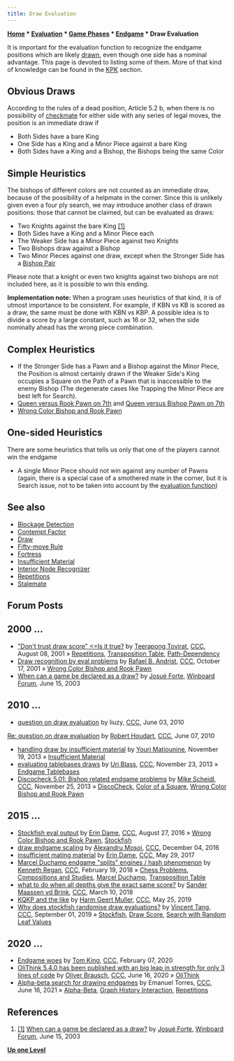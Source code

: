 ```yaml
---
title: Draw Evaluation
---
```

**[Home](Home "Home") * [Evaluation](Evaluation "Evaluation") * [Game Phases](Game_Phases "Game Phases") * [Endgame](Endgame "Endgame") * Draw Evaluation**

It is important for the evaluation function to recognize the endgame positions which are likely [drawn](Draw "Draw"), even though one side has a nominal advantage. This page is devoted to listing some of them. More of that kind of knowledge can be found in the [KPK](KPK "KPK") section.

## Obvious Draws

According to the rules of a dead position, Article 5.2 b, when there is no possibility of [checkmate](Checkmate "Checkmate") for either side with any series of legal moves, the position is an immediate draw if

- Both Sides have a bare King
- One Side has a King and a Minor Piece against a bare King
- Both Sides have a King and a Bishop, the Bishops being the same Color

## Simple Heuristics

The bishops of different colors are not counted as an immediate draw, because of the possibility of a helpmate in the corner. Since this is unlikely given even a four ply search, we may introduce another class of drawn positions: those that cannot be claimed, but can be evaluated as draws:

- Two Knights against the bare King <a id="cite-note-1" href="#cite-ref-1">[1]</a>
- Both Sides have a King and a Minor Piece each
- The Weaker Side has a Minor Piece against two Knights
- Two Bishops draw against a Bishop
- Two Minor Pieces against one draw, except when the Stronger Side has a [Bishop Pair](Bishop_Pair "Bishop Pair")

Please note that a knight or even two knights against two bishops are not included here, as it is possible to win this ending.

**Implementation note:** When a program uses heuristics of that kind, it is of utmost importance to be consistent. For example, if KBN vs KB is scored as a draw, the same must be done with KBN vs KBP. A possible idea is to divide a score by a large constant, such as 16 or 32, when the side nominally ahead has the wrong piece combination.

## Complex Heuristics

- If the Stronger Side has a Pawn and a Bishop against the Minor Piece, the Position is almost certainly drawn if the Weaker Side's King occupies a Square on the Path of a Pawn that is inaccessible to the enemy Bishop (The degenerate cases like Trapping the Minor Piece are best left for Search).
- [Queen versus Rook Pawn on 7th](Queen_versus_Pawn#RookPawn7 "Queen versus Pawn") and [Queen versus Bishop Pawn on 7th](Queen_versus_Pawn#BishopPawn7 "Queen versus Pawn")
- [Wrong Color Bishop and Rook Pawn](Wrong_Color_Bishop_and_Rook_Pawn "Wrong Color Bishop and Rook Pawn")

## One-sided Heuristics

There are some heuristics that tells us only that one of the players cannot win the endgame

- A single Minor Piece should not win against any number of Pawns (again, there is a special case of a smothered mate in the corner, but it is Search issue, not to be taken into account by the [evaluation function](Evaluation_Function "Evaluation Function"))

## See also

- [Blockage Detection](Blockage_Detection "Blockage Detection")
- [Contempt Factor](Contempt_Factor "Contempt Factor")
- [Draw](Draw "Draw")
- [Fifty-move Rule](Fifty-move_Rule "Fifty-move Rule")
- [Fortress](Fortress "Fortress")
- [Insufficient Material](Material#InsufficientMaterial "Material")
- [Interior Node Recognizer](Interior_Node_Recognizer "Interior Node Recognizer")
- [Repetitions](Repetitions "Repetitions")
- [Stalemate](Stalemate "Stalemate")

## Forum Posts

## 2000 ...

- ["Don't trust draw score" \<=Is it true?](https://www.stmintz.com/ccc/index.php?id=182927) by [Teerapong Tovirat](Teerapong_Tovirat "Teerapong Tovirat"), [CCC](CCC "CCC"), August 08, 2001 » [Repetitions](Repetitions "Repetitions"), [Transposition Table](Transposition_Table "Transposition Table"), [Path-Dependency](Path-Dependency "Path-Dependency")
- [Draw recognition by eval problems](https://www.stmintz.com/ccc/index.php?id=193257) by [Rafael B. Andrist](Rafael_B._Andrist "Rafael B. Andrist"), [CCC](CCC "CCC"), October 17, 2001 » [Wrong Color Bishop and Rook Pawn](Wrong_Color_Bishop_and_Rook_Pawn "Wrong Color Bishop and Rook Pawn")
- [When can a game be declared as a draw?](http://www.open-aurec.com/wbforum/viewtopic.php?f=18&t=42991) by [Josué Forte](Josu%C3%A9_Forte "Josué Forte"), [Winboard Forum](Computer_Chess_Forums "Computer Chess Forums"), June 15, 2003

## 2010 ...

- [question on draw evaluation](http://www.talkchess.com/forum/viewtopic.php?t=34673) by liuzy, [CCC](CCC "CCC"), June 03, 2010

[Re: question on draw evaluation](http://www.talkchess.com/forum/viewtopic.php?t=34673&start=8) by [Robert Houdart](Robert_Houdart "Robert Houdart"), [CCC](CCC "CCC"), June 07, 2010

- [handling draw by insufficient material](http://www.talkchess.com/forum/viewtopic.php?t=50150) by [Youri Matiounine](Youri_Matiounine "Youri Matiounine"), November 19, 2013 » [Insufficient Material](Material#InsufficientMaterial "Material")
- [evaluating tablebases draws](http://www.talkchess.com/forum/viewtopic.php?t=50194) by [Uri Blass](Uri_Blass "Uri Blass"), [CCC](CCC "CCC"), November 23, 2013 » [Endgame Tablebases](Endgame_Tablebases "Endgame Tablebases")
- [Discocheck 5.01: Bishop related endgame problems](http://www.talkchess.com/forum/viewtopic.php?t=50223) by [Mike Scheidl](index.php?title=Michael_Scheidl&action=edit&redlink=1 "Michael Scheidl (page does not exist)"), [CCC](CCC "CCC"), November 25, 2013 » [DiscoCheck](DiscoCheck "DiscoCheck"), [Color of a Square](Color_of_a_Square "Color of a Square"), [Wrong Color Bishop and Rook Pawn](Wrong_Color_Bishop_and_Rook_Pawn "Wrong Color Bishop and Rook Pawn")

## 2015 ...

- [Stockfish eval output](http://www.talkchess.com/forum/viewtopic.php?t=61250) by [Erin Dame](Erin_Dame "Erin Dame"), [CCC](CCC "CCC"), August 27, 2016 » [Wrong Color Bishop and Rook Pawn](Wrong_Color_Bishop_and_Rook_Pawn "Wrong Color Bishop and Rook Pawn"), [Stockfish](Stockfish "Stockfish")
- [draw endgame scaling](http://www.talkchess.com/forum/viewtopic.php?t=62380) by [Alexandru Mosoi](Alexandru_Mosoi "Alexandru Mosoi"), [CCC](CCC "CCC"), December 04, 2016
- [insufficient mating material](http://www.talkchess.com/forum/viewtopic.php?t=64115) by [Erin Dame](Erin_Dame "Erin Dame"), [CCC](CCC "CCC"), May 29, 2017
- [Marcel Duchamp endgame "splits" engines / hash phenomenon](http://www.talkchess.com/forum/viewtopic.php?t=66640) by [Kenneth Regan](Kenneth_W._Regan "Kenneth W. Regan"), [CCC](CCC "CCC"), February 19, 2018 » [Chess Problems, Compositions and Studies](Chess_Problems,_Compositions_and_Studies "Chess Problems, Compositions and Studies"), [Marcel Duchamp](Category:Marcel_Duchamp "Category:Marcel Duchamp"), [Transposition Table](Transposition_Table "Transposition Table")
- [what to do when all depths give the exact same score?](http://www.talkchess.com/forum/viewtopic.php?t=66798) by [Sander Maassen vd Brink](index.php?title=Sander_Maassen_vd_Brink&action=edit&redlink=1 "Sander Maassen vd Brink (page does not exist)"), [CCC](CCC "CCC"), March 10, 2018
- [KQKP and the like](http://www.talkchess.com/forum3/viewtopic.php?f=7&t=70827) by [Harm Geert Muller](Harm_Geert_Muller "Harm Geert Muller"), [CCC](CCC "CCC"), May 25, 2019
- [Why does stockfish randomise draw evaluations?](http://www.talkchess.com/forum3/viewtopic.php?f=7&t=71707) by [Vincent Tang](Vincent_Tang "Vincent Tang"), [CCC](CCC "CCC"), September 01, 2019 » [Stockfish](Stockfish "Stockfish"), [Draw Score](Score#DrawScore "Score"), [Search with Random Leaf Values](Search_with_Random_Leaf_Values "Search with Random Leaf Values")

## 2020 ...

- [Endgame woes](http://www.talkchess.com/forum3/viewtopic.php?f=7&t=73012) by [Tom King](Tom_King "Tom King"), [CCC](CCC "CCC"), February 07, 2020
- [OliThink 5.4.0 has been published with an big leap in strength for only 3 lines of code](http://www.talkchess.com/forum3/viewtopic.php?f=7&t=74203) by [Oliver Brausch](Oliver_Brausch "Oliver Brausch"), [CCC](CCC "CCC"), June 16, 2020 » [OliThink](OliThink "OliThink")
- [Alpha-beta search for drawing endgames](http://www.talkchess.com/forum3/viewtopic.php?f=7&t=77497) by Emanuel Torres, [CCC](CCC "CCC"), June 16, 2021 » [Alpha-Beta](Alpha-Beta "Alpha-Beta"), [Graph History Interaction](Graph_History_Interaction "Graph History Interaction"), [Repetitions](Repetitions "Repetitions")

## References

1. <a id="cite-ref-1" href="#cite-note-1">[1]</a> [When can a game be declared as a draw?](http://www.open-aurec.com/wbforum/viewtopic.php?f=18&t=42991) by [Josué Forte](Josu%C3%A9_Forte "Josué Forte"), [Winboard Forum](Computer_Chess_Forums "Computer Chess Forums"), June 15, 2003

**[Up one Level](Endgame "Endgame")**

